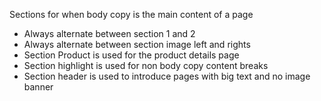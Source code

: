 Sections for when body copy is the main content of a page

- Always alternate between section 1 and 2
- Always alternate between section image left and rights
- Section Product is used for the product details page
- Section highlight is used for non body copy content breaks
- Section header is used to introduce pages with big text and no image banner
